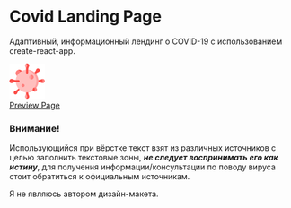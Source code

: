 # Covid Landing Page
Адаптивный, информационный лендинг о COVID-19 с использованием create-react-app.


![Coronavirus](https://github.com/gladunvv/covid-landing-page/blob/master/public/static/img/coronavirus.png)          
[Preview Page](https://gladunvv.github.io/covid-landing-page/)       

### Внимание!     
Использующийся при вёрстке текст взят из различных источников с целью заполнить текстовые зоны, ***не следует воспринимать его как истину***, для получения информации/консультации
по поводу вируса стоит обратиться к официальным источникам.

Я не являюсь автором дизайн-макета. 
